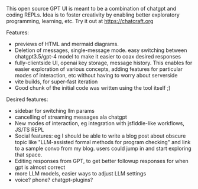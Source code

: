 This open source GPT UI is meant to be a combination of chatgpt and coding REPLs. Idea is to foster creativity by enabling better exploratory programming, learning, etc. Try it out at https://chatcraft.org

Features:
* previews of HTML and mermaid diagrams.
* Deletion of messages, single-message mode. easy switching between chatgpt3.5/gpt-4 model to make it easier to coax desired responses
* fully-clientside UI, openai key storage, message history. This enables for easier exploration of various concepts, adding features for particular modes of interaction, etc without having to worry about serverside
* vite builds, for super-fast iteration
* Good chunk of the initial code was written using the tool itself ;)


Desired features:
* sidebar for switching llm params
* cancelling of streaming messages ala chatgpt
* New modes of interaction, eg integration with jsfiddle-like workflows, JS/TS REPL
* Social features: eg I should be able to write a blog post about obscure topic like "LLM-assisted formal methods for program checking" and link to a sample convo from my blog. users could jump in and start exploring that space. 
* Editing responses from GPT, to get better followup responses for when gpt is almost correct
* more LLM models, easier ways to adjust LLM settings
* voice? phone? chatgpt-plugins?

